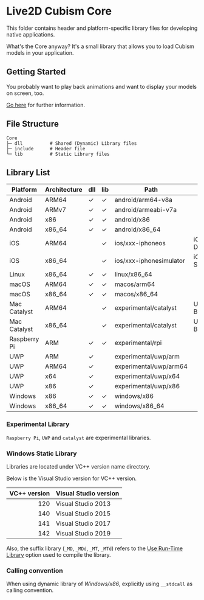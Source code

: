 # Live2D Cubism Core

This folder contains header and platform-specific library files for developing native applications.

What's the Core anyway? It's a small library that allows you to load Cubism models in your application.


## Getting Started

You probably want to play back animations and want to display your models on screen, too.

[Go here](https://github.com/Live2D/CubismNativeSamples) for further information.


## File Structure

```
Core
├─ dll          # Shared (Dynamic) Library files
├─ include      # Header file
└─ lib          # Static Library files
```


## Library List

| Platform | Architecture | dll | lib | Path | Note |
| --- | --- | --- | --- | --- | --- |
| Android | ARM64 | ✓ | ✓ | android/arm64-v8a |   |
| Android | ARMv7 | ✓ | ✓ | android/armeabi-v7a |   |
| Android | x86 | ✓ | ✓ | android/x86 |   |
| Android | x86_64 | ✓ | ✓ | android/x86_64 |   |
| iOS | ARM64 |   | ✓ | ios/xxx-iphoneos | iOS Devices |
| iOS | x86_64 |   | ✓ | ios/xxx-iphonesimulator | iOS Simulator |
| Linux | x86_64 | ✓ | ✓ | linux/x86_64 |   |
| macOS | ARM64 | ✓ | ✓ | macos/arm64 |   |
| macOS | x86_64 | ✓ | ✓ | macos/x86_64 |   |
| Mac Catalyst | ARM64 |   | ✓ | experimental/catalyst | Universal Binary |
| Mac Catalyst | x86_64 |   | ✓ | experimental/catalyst | Universal Binary |
| Raspberry Pi | ARM | ✓ | ✓ | experimental/rpi |   |
| UWP | ARM | ✓ |   | experimental/uwp/arm |   |
| UWP | ARM64 | ✓ |   | experimental/uwp/arm64 |   |
| UWP | x64 | ✓ |   | experimental/uwp/x64 |   |
| UWP | x86 | ✓ |   | experimental/uwp/x86 |   |
| Windows | x86 | ✓ | ✓ | windows/x86 |   |
| Windows | x86_64 | ✓ | ✓ | windows/x86_64 |   |

### Experimental Library

`Raspberry Pi`, `UWP` and `catalyst` are experimental libraries.

### Windows Static Library

Libraries are located under VC++ version name directory.

Below is the Visual Studio version for VC++ version.

| VC++ version | Visual Studio version |
| ---: | --- |
| 120 | Visual Studio 2013 |
| 140 | Visual Studio 2015 |
| 141 | Visual Studio 2017 |
| 142 | Visual Studio 2019 |

Also, the suffix library (`_MD`, `_MDd`, `_MT`, `_MTd`) refers to the
[Use Run-Time Library](https://docs.microsoft.com/en-us/cpp/build/reference/md-mt-ld-use-run-time-library)
option used to compile the library.

### Calling convention

When using dynamic library of *Windows/x86*, explicitly using `__stdcall` as calling convention.
